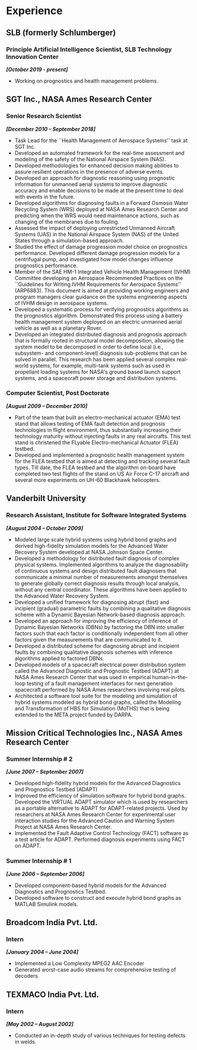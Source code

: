 # Experience

## SLB (formerly Schlumberger)
### Principle Artificial Intelligence Scientist, SLB Technology Innovation Center 
_**[October 2019 - present]**_

* Working on prognostics and health management problems.

## SGT Inc., NASA Ames Research Center
### Senior Research Scientist 
_**[December 2010 – September 2018]**_

* Task Lead for the ``Health Management of Aerospace Systems'' task at SGT Inc.
* Developed an automated framework for the real-time assessment and modeling of the safety of the National Airspace System (NAS). 
* Developed methodologies for enhanced decision making abilities to assure resilient operations in the presence of adverse events. 
* Developed an approach for diagnostic reasoning using prognostic information for unmanned aerial systems to improve diagnostic accuracy and enable decisions to be made at the present time to deal with events in the future.
* Developed algorithms for diagnosing faults in a Forward Osmosis Water Recycling System (WRS) deployed at NASA Ames Research Center and predicting when the WRS would need maintenance actions, such as changing of the membranes due to fouling. 
* Assessed the impact of deploying unrestricted Unmanned Aircraft Systems (UAS) in the National Airspace System (NAS) of the United States through a simulation-based approach.
* Studied the effect of damage progression model choice on prognostics performance. Developed different damage progression models for a centrifugal pump, and investigated how model changes influence prognostics performance. 
* Member of the SAE HM-1 Integrated Vehicle Health Management (IVHM) Committee  developing an Aerospace Recommended Practices on the ``Guidelines for Writing IVHM Requirements for Aerospace Systems'' (ARP6883). This document is aimed at providing working engineers and program managers clear guidance on the systems engineering aspects of IVHM design in aerospace systems.
* Developed a systematic process for verifying prognostics algorithms as the prognostics algorithm.  Demonstrated this process using a battery health management system deployed on an electric unmanned aerial vehicle as well as a planetary Rover. 
* Developed an integrated distributed diagnosis and prognosis approach that is formally rooted in structural model decomposition, allowing the system model to be decomposed in order to define local (i.e., subsystem- and component-level) diagnosis sub-problems that can be solved in parallel.  This research has been applied several complex real-world systems, for example, multi-tank systems such as used in propellant loading systems for NASA's ground based launch support systems, and a spacecraft power storage and  distribution systems.

### Computer Scientist, Post Doctorate 
_**[August 2009  – December 2010]**_

* Part of the team that built an electro-mechanical actuator (EMA) test stand  that allows testing of EMA fault detection and prognosis technologies in flight environment, thus substantially increasing their technology maturity without injecting faults in any real aircrafts. This test stand is christened the FLyable Electro-mechanical Actuator (FLEA) testbed.
* Developed and implemented a prognostic health management system for the FLEA testbed that is aimed at detecting and tracking several fault types. Till date, the FLEA testbed and the algorithm on-board have completed two test flights of the stand on US Air Force C-17 aircraft and several more experiments on UH-60 Blackhawk helicopters.


## Vanderbilt University
### Research Assistant, Institute for Software Integrated Systems
_**[August 2004  – October 2009]**_

* Modeled large scale hybrid systems using hybrid bond graphs and derived high-fidelity simulation models for the Advanced Water Recovery System developed at NASA Johnson Space Center.
* Developed a methodology for distributed fault diagnosis of complex physical systems. Implemented algorithms to analyze the  diagnosability of continuous systems and design distributed fault diagnosers that communicate a minimal number of measurements amongst themselves to generate globally correct diagnosis results through local analysis, without any central coordinator. These algorithms have been applied to the Advanced Water Recovery System.
* Developed  a unified framework for diagnosing abrupt (fast) and incipient (gradual) parametric faults by combining a qualitative diagnosis scheme with a Dynamic Bayesian Network-based diagnosis approach.
* Developed an approach for improving the efficiency of inference of Dynamic Bayesian Networks (DBNs) by factoring the DBN into smaller factors such that each factor is conditionally independent from all other factors given the measurements that are communicated to it.
* Developed a distributed scheme for diagnosing abrupt and incipient faults by combining qualitative diagnosis schemes with inference algorithms applied to factored DBNs.
* Developed models of a spacecraft electrical power distribution system called the Advanced Diagnostic and Prognostic Testbed (ADAPT) at NASA Ames Research Center that was used in empirical human-in-the-loop testing of a fault management interfaces for next generation spacecraft performed by NASA Ames researchers involving real pilots.
* Architected a software tool suite for the modeling and simulation of hybrid systems modeled as hybrid bond graphs, called the Modeling and Transformation of HBS for Simulation (MoTHS) that is being extended to the META project funded by DARPA.

## Mission Critical Technologies Inc., NASA Ames Research Center 
### Summer Internship \# 2 
_**[June 2007 – September 2007]**_

* Developed high-fidelity hybrid models for the Advanced Diagnostics and Prognostics Testbed (ADAPT)
* Improved the efficiency of simulation software for hybrid bond graphs. Developed the VIRTUAL ADAPT simulator which is used by researchers as a portable alternative to ADAPT for ADAPT-related projects. Used by researchers at NASA Ames Research Center for experimental user interaction studies for the Advanced Caution and Warning System Project at NASA Ames Research Center.
* Implemented the Fault Adaptive Control Technology (FACT) software as a test article for ADAPT. Performed diagnosis experiments using FACT on ADAPT.

### Summer Internship \# 1 
_**[June 2006 – September 2006]**_

* Developed component-based hybrid models for the Advanced Diagnostics and Prognostics Testbed.
* Developed software to construct and execute hybrid bond graphs as MATLAB Simulink models.

## Broadcom India Pvt. Ltd. 
### Intern 
_**[January 2004 – June 2004]**_

* Implemented a Low Complexity MPEG2 AAC Encoder
* Generated worst-case audio streams for comprehensive testing of decoders

## TEXMACO India Pvt. Ltd.
### Intern 
_**[May 2002 – August 2002]**_

* Conducted an in-depth study of various techniques for testing defects in welds.